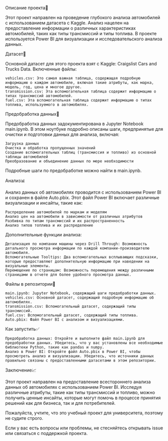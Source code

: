 Описание проекта👾

Этот проект направлен на проведение глубокого анализа автомобилей с использованием датасета с Kaggle. Анализ нацелен на предоставление информации о различных характеристиках автомобилей, таких как типы трансмиссий и типы топлива. В проекте используется Power BI для визуализации и исследовательского анализа данных.

Датасет🚗

Основной датасет для этого проекта взят с Kaggle: Craigslist Cars and Trucks Data.
Включенные файлы:

    vehicles.csv: Это самая важная таблица, содержащая подробную информацию о каждом автомобиле, включая такие атрибуты, как марка, модель, год, цена и многое другое.
    transmission.csv: Эта вспомогательная таблица содержит информацию о типах трансмиссий автомобилей.
    fuel.csv: Эта вспомогательная таблица содержит информацию о типах топлива, используемого в автомобилях.

Предобработка данных🔄

Предобработка данных задокументирована в Jupyter Notebook main.ipynb. В этом ноутбуке подробно описаны шаги, предпринятые для очистки и подготовки данных для анализа, включая:

    Загрузка данных
    Очистка и обработка пропущенных значений
    Создание вспомогательных таблиц (трансмиссия и топливо) из основной таблицы автомобилей
    Преобразование и объединение данных по мере необходимости

Подробные шаги по предобработке можно найти в main.ipynb.

Анализ📊

Анализ данных об автомобилях проводится с использованием Power BI и сохранен в файле Auto.pbix. Этот файл Power BI включает различные визуализации и инсайты, такие как:

    Распределение автомобилей по маркам и моделям
    Анализ цен на автомобили в зависимости от различных атрибутов
    Разбивка по типам трансмиссий и их распространенность
    Анализ типов топлива и их распределение

Дополнительные функции анализа:

    Детализация по компании машины через Drill Through: Возможность детального просмотра информации по каждой компании-производителю автомобиля.
    Вспомогательные Tooltips: Два вспомогательных всплывающих подсказки, которые предоставляют дополнительную информацию при наведении на визуальные элементы.
    Перемещение по страницам: Возможность перемещения между различными страницами в отчете для более удобного просмотра данных.

Файлы в репозитории📌

    main.ipynb: Jupyter Notebook, содержащий шаги предобработки данных.
    vehicles.csv: Основной датасет, содержащий подробную информацию об автомобилях.
    transmission.csv: Вспомогательный датасет, содержащий типы трансмиссий.
    fuel.csv: Вспомогательный датасет, содержащий типы топлива.
    Auto.pbix: Файл Power BI с анализом и визуализациями.

Как запустить✅

    Предобработка данных: Откройте и выполните файл main.ipynb для предобработки данных. Убедитесь, что у вас установлены все необходимые библиотеки Python, такие как pandas и numpy.
    Анализ в Power BI: Откройте файл Auto.pbix в Power BI, чтобы просмотреть анализ и визуализации. Убедитесь, что источники данных правильно связаны с предоставленными датасетами в этом репозитории.

Заключение📈

Этот проект направлен на предоставление всестороннего анализа данных об автомобилях с использованием Power BI. Исследуя различные атрибуты, такие как типы трансмиссий и топливо, можно получить ценные инсайты, которые могут помочь в процессе принятия решений как для бизнеса, так и для потребителей.

Пожалуйста, учтите, что это учебный проект для университета, поэтому не судите строго.

Если у вас есть вопросы или проблемы, не стесняйтесь открывать issue или связаться с поддержкой проекта.